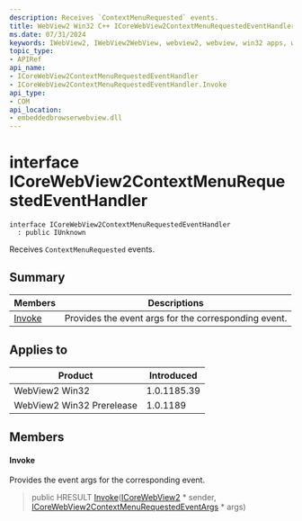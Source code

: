 ```yaml
---
description: Receives `ContextMenuRequested` events.
title: WebView2 Win32 C++ ICoreWebView2ContextMenuRequestedEventHandler
ms.date: 07/31/2024
keywords: IWebView2, IWebView2WebView, webview2, webview, win32 apps, win32, edge, ICoreWebView2, ICoreWebView2Controller, browser control, edge html, ICoreWebView2ContextMenuRequestedEventHandler
topic_type: 
- APIRef
api_name:
- ICoreWebView2ContextMenuRequestedEventHandler
- ICoreWebView2ContextMenuRequestedEventHandler.Invoke
api_type:
- COM
api_location:
- embeddedbrowserwebview.dll
---
```


# interface ICoreWebView2ContextMenuRequestedEventHandler

```
interface ICoreWebView2ContextMenuRequestedEventHandler
  : public IUnknown
```

Receives `ContextMenuRequested` events.

## Summary

 Members                        | Descriptions
--------------------------------|---------------------------------------------
[Invoke](#invoke) | Provides the event args for the corresponding event.

## Applies to

Product                         | Introduced
--------------------------------|---------------------------------------------
WebView2 Win32            |    1.0.1185.39
WebView2 Win32 Prerelease |    1.0.1189

## Members

#### Invoke

Provides the event args for the corresponding event.

> public HRESULT [Invoke](#invoke)([ICoreWebView2](icorewebview2.md#icorewebview2) * sender, [ICoreWebView2ContextMenuRequestedEventArgs](icorewebview2contextmenurequestedeventargs.md#icorewebview2contextmenurequestedeventargs) * args)

